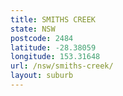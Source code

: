 ```yaml
---
title: SMITHS CREEK
state: NSW
postcode: 2484
latitude: -28.38059
longitude: 153.31648
url: /nsw/smiths-creek/
layout: suburb
---
```

